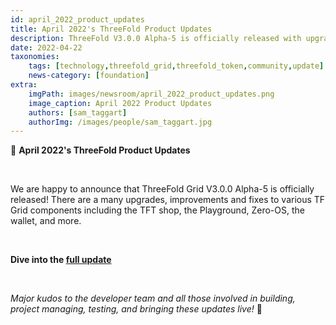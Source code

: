 ```yaml
---
id: april_2022_product_updates
title: April 2022's ThreeFold Product Updates
description: ThreeFold V3.0.0 Alpha-5 is officially released with upgrades and improvements to various TF Grid componenents. Dig in!
date: 2022-04-22
taxonomies:
    tags: [technology,threefold_grid,threefold_token,community,update]
    news-category: [foundation]
extra:
    imgPath: images/newsroom/april_2022_product_updates.png
    image_caption: April 2022 Product Updates
    authors: [sam_taggart]
    authorImg: /images/people/sam_taggart.jpg
---
```


📣 **April 2022's ThreeFold Product Updates**

<br/> 

We are happy to announce that ThreeFold Grid V3.0.0 Alpha-5 is officially released! There are a many upgrades, improvements and fixes to various TF Grid components including the TFT shop, the Playground, Zero-OS, the wallet, and more.

<br/>

**Dive into the [full update](https://forum.threefold.io/t/threefold-product-updates-tfgrid-v3-a-5-april-2022/2713)**

<br/>

*Major kudos to the developer team and all those involved in building, project managing, testing, and bringing these updates live!* 👏